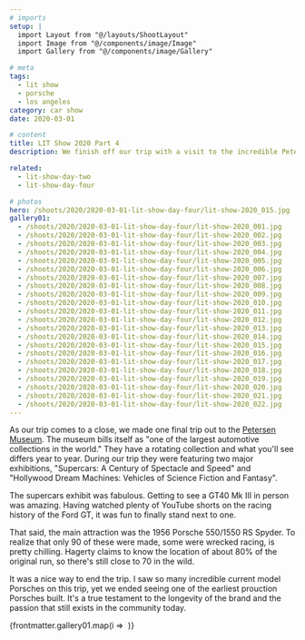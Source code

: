 ```yaml
---
# imports
setup: |
  import Layout from "@/layouts/ShootLayout"
  import Image from "@/components/image/Image"
  import Gallery from "@/components/image/Gallery"

# meta
tags:
  - lit show
  - porsche
  - los angeles
category: car show
date: 2020-03-01

# content
title: LIT Show 2020 Part 4
description: We finish off our trip with a visit to the incredible Petersen Museum to see an original 550 Spyder.

related:
  - lit-show-day-two
  - lit-show-day-four

# photos
hero: /shoots/2020/2020-03-01-lit-show-day-four/lit-show-2020_015.jpg
gallery01:
  - /shoots/2020/2020-03-01-lit-show-day-four/lit-show-2020_001.jpg
  - /shoots/2020/2020-03-01-lit-show-day-four/lit-show-2020_002.jpg
  - /shoots/2020/2020-03-01-lit-show-day-four/lit-show-2020_003.jpg
  - /shoots/2020/2020-03-01-lit-show-day-four/lit-show-2020_004.jpg
  - /shoots/2020/2020-03-01-lit-show-day-four/lit-show-2020_005.jpg
  - /shoots/2020/2020-03-01-lit-show-day-four/lit-show-2020_006.jpg
  - /shoots/2020/2020-03-01-lit-show-day-four/lit-show-2020_007.jpg
  - /shoots/2020/2020-03-01-lit-show-day-four/lit-show-2020_008.jpg
  - /shoots/2020/2020-03-01-lit-show-day-four/lit-show-2020_009.jpg
  - /shoots/2020/2020-03-01-lit-show-day-four/lit-show-2020_010.jpg
  - /shoots/2020/2020-03-01-lit-show-day-four/lit-show-2020_011.jpg
  - /shoots/2020/2020-03-01-lit-show-day-four/lit-show-2020_012.jpg
  - /shoots/2020/2020-03-01-lit-show-day-four/lit-show-2020_013.jpg
  - /shoots/2020/2020-03-01-lit-show-day-four/lit-show-2020_014.jpg
  - /shoots/2020/2020-03-01-lit-show-day-four/lit-show-2020_015.jpg
  - /shoots/2020/2020-03-01-lit-show-day-four/lit-show-2020_016.jpg
  - /shoots/2020/2020-03-01-lit-show-day-four/lit-show-2020_017.jpg
  - /shoots/2020/2020-03-01-lit-show-day-four/lit-show-2020_018.jpg
  - /shoots/2020/2020-03-01-lit-show-day-four/lit-show-2020_019.jpg
  - /shoots/2020/2020-03-01-lit-show-day-four/lit-show-2020_020.jpg
  - /shoots/2020/2020-03-01-lit-show-day-four/lit-show-2020_021.jpg
  - /shoots/2020/2020-03-01-lit-show-day-four/lit-show-2020_022.jpg
---
```


As our trip comes to a close, we made one final trip out to the [Petersen Museum](https://www.petersen.org/). The museum bills itself as "one of the largest automotive collections in the world." They have a rotating collection and what you'll see differs year to year. During our trip they were featuring two major exhibitions, "Supercars: A Century of Spectacle and Speed" and "Hollywood Dream Machines: Vehicles of Science Fiction and Fantasy".

The supercars exhibit was fabulous. Getting to see a GT40 Mk III in person was amazing. Having watched plenty of YouTube shorts on the racing history of the Ford GT, it was fun to finally stand next to one.

That said, the main attraction was the 1956 Porsche 550/1550 RS Spyder. To realize that only 90 of these were made, some were wrecked racing, is pretty chilling. Hagerty claims to know the location of about 80% of the original run, so there's still close to 70 in the wild.

It was a nice way to end the trip. I saw so many incredible current model Porsches on this trip, yet we ended seeing one of the earliest prouction Porsches built. It's a true testament to the longevity of the brand and the passion that still exists in the community today.

<div class="gallery">
    {frontmatter.gallery01.map(i =>
        <Gallery file={i}>
            <Image
                file={i}
                sizes="(min-width: 1024px) 800px, 100vw"
            />
        </Gallery>
    )}
</div>
